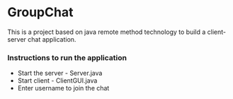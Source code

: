 # GroupChat
This is a project based on java remote method technology to build a client-server chat application.

### Instructions to run the application
- Start the server - Server.java
- Start client - ClientGUI.java
- Enter username to join the chat

